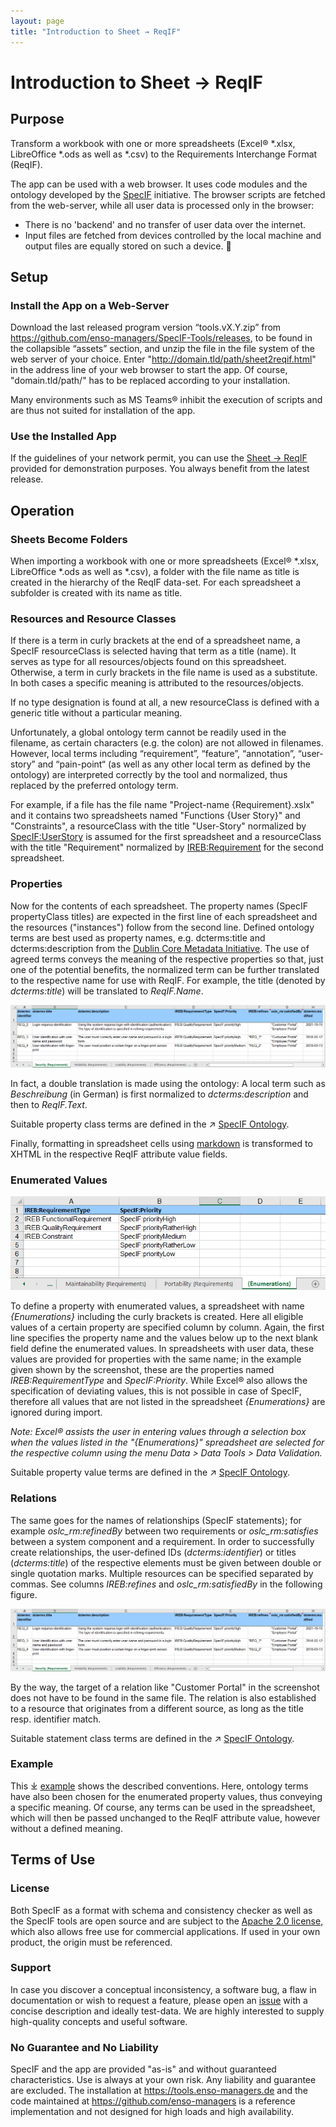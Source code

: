 ```yaml
---
layout: page
title: "Introduction to Sheet → ReqIF"
---
```


# Introduction to Sheet → ReqIF

## Purpose

Transform a workbook with one or more spreadsheets (Excel® *.xlsx, LibreOffice *.ods as well as *.csv) to the Requirements Interchange Format (ReqIF).

The app can be used with a web browser. It uses code modules and the ontology developed by the <a href="https://specif.de" target="_blank">SpecIF</a> initiative.
The browser scripts are fetched from the web-server, while all user data is processed only in the browser: 
- There is no 'backend' and no transfer of user data over the internet. 
- Input files are fetched from devices controlled by the local machine and output files are equally stored on such a device. 


## Setup

### Install the App on a Web-Server

Download the last released program version “tools.vX.Y.zip” from 
<a href="https://github.com/enso-managers/SpecIF-Tools/releases" target="_blank">https://github.com/enso-managers/SpecIF-Tools/releases</a>, 
to be found in the collapsible “assets” section, and unzip the file in the file system of the web server of your choice. 
Enter "http://domain.tld/path/sheet2reqif.html" in the address line of your web browser to start the app. 
Of course, "domain.tld/path/" has to be replaced according to your installation.

Many environments such as MS Teams® inhibit the execution of scripts and are thus not suited for installation of the app.

### Use the Installed App

If the guidelines of your network permit, you can use the <a href="https://tools.enso-managers.de/sheet2reqif.html" target="_blank">Sheet → ReqIF</a> 
provided for demonstration purposes. 
You always benefit from the latest release.


## Operation

### Sheets Become Folders

When importing a workbook with one or more spreadsheets (Excel® *.xlsx, LibreOffice *.ods as well as *.csv), 
a folder with the file name as title is created in the hierarchy of the ReqIF data-set. 
For each spreadsheet a subfolder is created with its name as title. 

### Resources and Resource Classes

If there is a term in curly brackets at the end of a spreadsheet name, a SpecIF resourceClass is selected
having that term as a title (name). It serves as type for all resources/objects found on this spreadsheet. 
Otherwise, a term in curly brackets in the file name is used as a substitute. 
In both cases a specific meaning is attributed to the resources/objects. 

If no type designation is found at all, a new resourceClass is defined with a generic title without a particular meaning.

Unfortunately, a global ontology term cannot be readily used in the filename, 
as certain characters (e.g. the colon) are not allowed in filenames. 
However, local terms including “requirement”, “feature”, “annotation”, “user-story” and “pain-point“ 
(as well as any other local term as defined by the ontology) are interpreted correctly 
by the tool and normalized, thus replaced by the preferred ontology term.

For example, if a  file has the file name "Project-name {Requirement}.xslx" and it contains two spreadsheets 
named "Functions {User Story}" and "Constraints", 
a resourceClass with the title "User-Story" normalized by 
<a href="https://specif.de/apps/edit.html#import=https://specif.de/v1.1/Ontology.specif;view=doc;node=N-QacIoFiQ3a268UVZO9mHsqqrwdo" target="_blank">SpecIF:UserStory</a> 
is assumed for the first spreadsheet and 
a resourceClass with the title "Requirement" normalized by 
<a href="https://specif.de/apps/edit.html#import=https://specif.de/v1.1/Ontology.specif;view=doc;node=N-JissrCtZ51CD04LeneSqolLFJpA" target="_blank">IREB:Requirement</a> 
for the second spreadsheet.

### Properties

Now for the contents of each spreadsheet. The property names (SpecIF propertyClass titles) are expected in 
the first line of each spreadsheet and the resources ("instances") follow from the second line. 
Defined ontology terms are best used as property names, e.g. dcterms:title and dcterms:description from 
the <a href="https://www.dublincore.org/" target="_blank">Dublin Core Metadata Initiative</a>. 
The use of agreed terms conveys the meaning of the respective properties so that, just one of the potential benefits, 
the normalized term can be further translated to the respective name for use with ReqIF.
For example, the title (denoted by _dcterms:title_) will be translated to _ReqIF.Name_.

<img src="./images/04_sheet-column-headers_EN.png" alt="Sheet Column Headers"/>

In fact, a double translation is made using the ontology: A local term such as _Beschreibung_ (in German) is
first normalized to _dcterms:description_ and then to _ReqIF.Text_.

Suitable property class terms are defined in the 
&#x2197;&#xA0;<a href="https://specif.de/apps/edit.html#import=https://specif.de/v1.1/Ontology.specif;view=doc;node=N-33z8X0jqbMdrd8PJDKyt2ke4yAB" target="_blank">SpecIF Ontology</a>.

Finally, formatting in spreadsheet cells using <a href="https://www.markdownguide.org/cheat-sheet/" target="_blank">markdown</a> 
is transformed to XHTML in the respective ReqIF attribute value fields.

### Enumerated Values

<img class="my-align-right size-60" src="./images/05_sheet_enumerations_EN.png" alt="Sheet Enumerations"/>

To define a property with enumerated values, a spreadsheet with name _{Enumerations}_ including the curly brackets is created. 
Here all eligible values of a certain property are specified column by column. 
Again, the first line specifies the property name and the values below up to the next blank field define the enumerated values. 
In spreadsheets with user data, these values are provided for properties with the same name; 
in the example given shown by the screenshot, these are the properties named _IREB:RequirementType_ and _SpecIF:Priority_. 
While Excel® also allows the specification of deviating values, this is not possible in case of SpecIF, therefore all values 
that are not listed in the spreadsheet _{Enumerations}_ are ignored during import.

_Note: Excel® assists the user in entering values through a selection box when the values listed in the "{Enumerations}" 
spreadsheet are selected for the respective column using the menu Data > Data Tools > Data Validation._

Suitable property value terms are defined in the 
&#x2197;&#xA0;<a href="https://specif.de/apps/edit.html#import=https://specif.de/v1.1/Ontology.specif;view=doc;node=N-GXf6xVO7XO5ciMypRwD5WDR6DHR" target="_blank">SpecIF Ontology</a>.

### Relations

The same goes for the names of relationships (SpecIF statements); for example _oslc_rm:refinedBy_ between two requirements 
or _oslc_rm:satisfies_ between a system component and a requirement. In order to successfully create relationships, 
the user-defined IDs (_dcterms:identifier_) or titles (_dcterms:title_) of the respective elements must be given 
between double or single quotation marks. Multiple resources can be specified separated by commas. 
See columns _IREB:refines_ and _oslc_rm:satisfiedBy_ in the following figure.

<img src="./images/04_sheet-column-headers_EN.png" alt="Sheet Column Headers"/>

By the way, the target of a relation like "Customer Portal" in the screenshot does not have to be found in the same file. 
The relation is also established to a resource that originates from a different source, as long as the title resp. identifier match.

Suitable statement class terms are defined in the 
&#x2197;&#xA0;<a href="https://specif.de/apps/edit.html#import=https://specif.de/v1.1/Ontology.specif;view=doc;node=N-blM4lfyHM55YlbfBZ3NWj4SYwa3" target="_blank">SpecIF Ontology</a>.

### Example

This &#x2913;&#xA0;<a href="./examples/Example%20Telephone-Connection-Request%20{Requirements}.xlsx" target="_blank">example</a> 
shows the described conventions. Here, ontology terms have also been chosen for the enumerated property values, thus conveying a specific meaning.
Of course, any terms can be used in the spreadsheet, which will then be passed unchanged to the ReqIF attribute value, however without a defined meaning.


## Terms of Use

### License

Both SpecIF as a format with schema and consistency checker as well as the SpecIF tools are open source and are subject to 
the <a href="https://github.com/GfSE/SpecIF/blob/master/LICENSE" target="_blank">Apache 2.0 license</a>, 
which also allows free use for commercial applications. If used in your own product, the origin must be referenced.

### Support

In case you discover a conceptual inconsistency, a software bug, a flaw in documentation or wish to request a feature,
please open an <a href="https://github.com/enso-managers/SpecIF-Tools/issues" target="_blank">issue</a>
with a concise description and ideally test-data.
We are highly interested to supply high-quality concepts and useful software.

### No Guarantee and No Liability

SpecIF and the app are provided "as-is" and without guaranteed characteristics. 
Use is always at your own risk. Any liability and guarantee are excluded. 
The installation at <a href="https://tools.enso-managers.de" target="_blank">https://tools.enso-managers.de</a> and the code maintained 
at <a href="https://github.com/enso-managers" target="_blank">https://github.com/enso-managers</a> is a reference implementation 
and not designed for high loads and high availability.

<!-- link template <a href="" target="_blank"></a> -->
